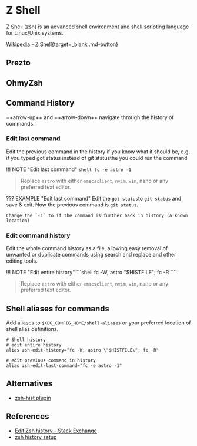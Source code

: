 # Z Shell

Z Shell (zsh) is an advanced shell environment and shell scripting language for Linux/Unix systems. 

[Wikipedia - Z Shell](https://en.wikipedia.org/wiki/Z_shell){target=_blank .md-button} 


## Prezto


## OhmyZsh


## Command History 

++arrow-up++ and ++arrow-down++ navigate through the history of commands.


### Edit last command

Edit the previous command in the history if you know what it should be, e.g. if you typed got status instead of git statusthe you could run the command

!!! NOTE "Edit last command"
    ```shell
    fc -e astro -1 
    ```

> Replace `astro` with either `emacsclient`, `nvim`, `vim`, nano or any preferred text editor.

??? EXAMPLE "Edit last command"
    Edit the `got status`to `git status` and save & exit. Now the previous command is `git status`.

    Change the `-1` to if the command is further back in history (a known location)


### Edit command history

Edit the whole command history as a file, allowing easy removal of unwanted or duplicate commands using search and replace and other editing tools.

!!! NOTE "Edit entire history"
    ```shell
    fc -W; astro "$HISTFILE"; fc -R
    ````

> Replace `astro` with either `emacsclient`, `nvim`, `vim`, nano or any preferred text editor.



## Shell aliases for commands

Add aliases to `$XDG_CONFIG_HOME/shell-aliases` or your preferred location of shell alias definitions.

```shell
# Shell history
# edit entire history
alias zsh-edit-history="fc -W; astro \"$HISTFILE\"; fc -R"

# edit previous command in history
alias zsh-edit-last-command="fc -e astro -1"
```

## Alternatives
- [zsh-hist plugin](https://github.com/marlonrichert/zsh-hist)

## References
- [Edit Zsh history - Stack Exchange](https://superuser.com/a/1399768)
- [zsh history setup](https://jdhao.github.io/2021/03/24/zsh_history_setup/)
